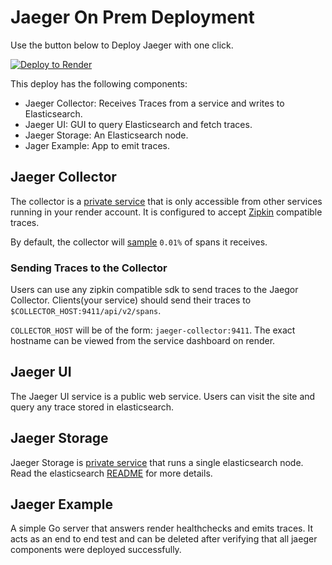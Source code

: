 # Jaeger On Prem Deployment 

Use the button below to Deploy Jaeger with one click.

[![Deploy to Render](https://render.com/images/deploy-to-render-button.svg)](https://render.com/deploy)

This deploy has the following components: 
* Jaeger Collector: Receives Traces from a service and writes to Elasticsearch. 
* Jaeger UI: GUI to query Elasticsearch and fetch traces.
* Jaeger Storage: An Elasticsearch node.
* Jager Example: App to emit traces.

## Jaeger Collector 
The collector is a [private service](https://render.com/docs/private-services) that is only accessible from other services running in your render account. It is configured to accept [Zipkin](https://zipkin.io/pages/tracers_instrumentation.html) compatible traces.

By default, the collector will [sample](https://www.jaegertracing.io/docs/1.17/sampling/#collector-sampling-configuration) `0.01%` of spans it receives. 
### Sending Traces to the Collector

Users can use any zipkin compatible sdk to send traces to the Jaegor Collector. Clients(your service) should send their traces to `$COLLECTOR_HOST:9411/api/v2/spans`.

`COLLECTOR_HOST` will be of the form: `jaeger-collector:9411`. The exact hostname can be viewed from the service dashboard on render.

## Jaeger UI 
The Jaeger UI service is a public web service. Users can visit the site and query any trace stored in elasticsearch.

## Jaeger Storage 
Jaeger Storage is [private service](https://render.com/docs/private-services) that runs a single elasticsearch node. Read the elasticsearch [README](./storage/README.md) for more details.


## Jaeger Example 
A simple Go server that answers render healthchecks and emits traces. It acts as an end to end test and can be deleted after verifying that all jaeger components were deployed successfully.
